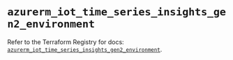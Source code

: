# `azurerm_iot_time_series_insights_gen2_environment`

Refer to the Terraform Registry for docs: [`azurerm_iot_time_series_insights_gen2_environment`](https://registry.terraform.io/providers/hashicorp/azurerm/3.103.1/docs/resources/iot_time_series_insights_gen2_environment).
